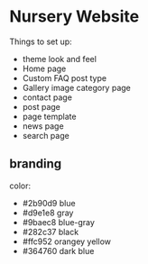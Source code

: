 # Nursery Website

Things to set up:

- theme look and feel
- Home page
- Custom FAQ post type
- Gallery image category page
- contact page
- post page
- page template
- news page
- search page

## branding

color: 
- #2b90d9 blue
- #d9e1e8 gray 
- #9baec8 blue-gray
- #282c37 black
- #ffc952 orangey yellow
- #364760 dark blue